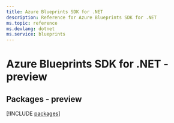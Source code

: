 ```yaml
---
title: Azure Blueprints SDK for .NET
description: Reference for Azure Blueprints SDK for .NET
ms.topic: reference
ms.devlang: dotnet
ms.service: blueprints
---
```

# Azure Blueprints SDK for .NET - preview
## Packages - preview
[!INCLUDE [packages](blueprints-index.md)]

